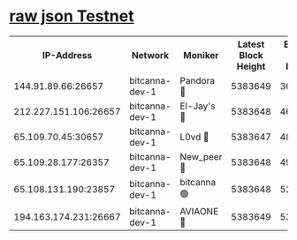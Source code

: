 [raw json Testnet](https://rpc-check.bcat.stavr.tech/bcat/rpc-bcat-result.json)
=


<table><tr><th>IP-Address</th><th>Network</th><th>Moniker</th><th>Latest Block Height</th><th>Earliest Block Height</th><th>Catching Up</th><th>Tx Index</th><th>Voting Power</th><th>Scan Time</th></tr><tr><td>144.91.89.66:26657</td><td>bitcanna-dev-1</td><td>Pandora 🔴</td><td>5383649</td><td>3675711</td><td>False</td><td>on</td><td>2091772</td><td>2023-12-06T14:34:43.941672026UTC</td></tr><tr><td>212.227.151.106:26657</td><td>bitcanna-dev-1</td><td>El-Jay's 🔴</td><td>5383648</td><td>4670391</td><td>False</td><td>on</td><td>2240570</td><td>2023-12-06T14:34:40.844248120UTC</td></tr><tr><td>65.109.70.45:30657</td><td>bitcanna-dev-1</td><td>L0vd 🔴</td><td>5383647</td><td>4828155</td><td>False</td><td>on</td><td>7920</td><td>2023-12-06T14:34:34.504604307UTC</td></tr><tr><td>65.109.28.177:26357</td><td>bitcanna-dev-1</td><td>New_peer 🔴</td><td>5383648</td><td>4952911</td><td>False</td><td>on</td><td>2237067</td><td>2023-12-06T14:34:41.238713836UTC</td></tr><tr><td>65.108.131.190:23857</td><td>bitcanna-dev-1</td><td>bitcanna 🟢</td><td>5383648</td><td>5283648</td><td>False</td><td>off</td><td>0</td><td>2023-12-06T14:34:41.642794195UTC</td></tr><tr><td>194.163.174.231:26667</td><td>bitcanna-dev-1</td><td>AVIAONE 🔴</td><td>5383649</td><td>5373971</td><td>False</td><td>on</td><td>1949865</td><td>2023-12-06T14:34:46.365400242UTC</td></tr></table>